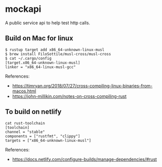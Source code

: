 # mockapi
A public service api to help test http calls.


## Build on Mac for linux
```
$ rustup target add x86_64-unknown-linux-musl
$ brew install FiloSottile/musl-cross/musl-cross
$ cat ~/.cargo/config
[target.x86_64-unknown-linux-musl]
linker = "x86_64-linux-musl-gcc"
```


References:
- https://timryan.org/2018/07/27/cross-compiling-linux-binaries-from-macos.html
- https://john-millikin.com/notes-on-cross-compiling-rust

## To build on netlify
```
cat rust-toolchain
[toolchain]
channel = "stable"
components = ["rustfmt", "clippy"]
targets = ["x86_64-unknown-linux-musl"]
```

References:
- https://docs.netlify.com/configure-builds/manage-dependencies/#rust